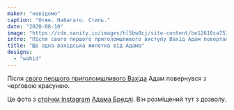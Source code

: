 ```yaml
---
maker: "невідомо"
caption: "Отже. Набагато. Стиль."
date: "2020-08-10"
image: "https://cdn.sanity.io/images/hl5bw8cj/site-content/be12610ca753f520a5ddebc6f034358551d9939c-1080x1349.jpg"
intro: "Після свого першого приголомшливого виступу Вахід Адам повертається з черговою красунею."
title: "Ще одна вахідська жилетка від Адама"
designs:
  - "wahid"
---
```



Після [свого першого приголомшливого Вахіда](/showcase/wahid-by-adam/) Адам повернувся з черговою красунею.

<Note>

Це фото з [стрічки Instagram](https://www.instagram.com/p/CDPh9MbhWuH/) [Адама Бредлі](https://www.instagram.com/grandmarquess/). 
Він розміщений тут з дозволу.

</Note>

